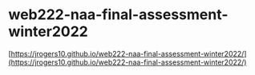 # web222-naa-final-assessment-winter2022
[https://jrogers10.github.io/web222-naa-final-assessment-winter2022/](https://jrogers10.github.io/web222-naa-final-assessment-winter2022/)
